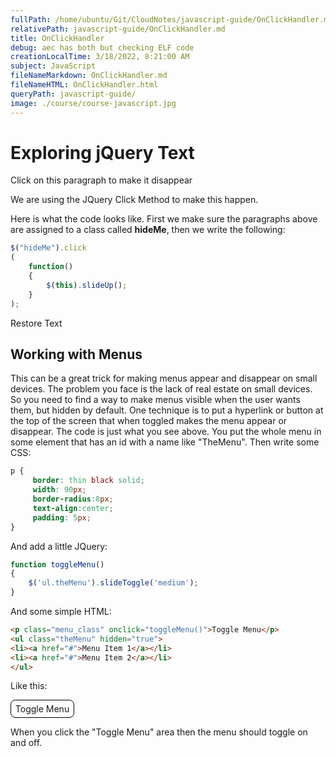 ```yaml
---
fullPath: /home/ubuntu/Git/CloudNotes/javascript-guide/OnClickHandler.md
relativePath: javascript-guide/OnClickHandler.md
title: OnClickHandler
debug: aec has both but checking ELF code
creationLocalTime: 3/18/2022, 8:21:00 AM
subject: JavaScript
fileNameMarkdown: OnClickHandler.md
fileNameHTML: OnClickHandler.html
queryPath: javascript-guide/
image: ./course/course-javascript.jpg
---
```


<!-- toc -->
<!-- tocstop -->

<style>
p.menu_class
{
 border: thin black solid;
 width: 90px;
 border-radius: 8px;
 text-align: center;
 padding: 5px;
}

.theMenu {
  color: green;
}
</style>

<script type="text/javascript">
$(document).ready
(
 function() {
      $(".hideMe").click(function () {
        $(this).slideUp();
      });

      $(".hideMe").hover(
      function () {
        $(this).addClass("green");
      },
      function () {
        $(this).removeClass("green");
      });
    }

);

function toggleMenu() {
    $('.theMenu').slideToggle('medium');
}

function Restore()
{
  $(".hideMe").slideDown();
}
</script>

Exploring jQuery Text
=====================

<p class="hideMe">Click on this paragraph to make it disappear</p>

<p class="hideMe">We are using the JQuery Click Method to make this happen.</p>

Here is what the code looks like. First we make sure the paragraphs
above are assigned to a class called **hideMe**, then we write the
following:

```javascript
$("hideMe").click
(
    function()
    {
        $(this).slideUp();
    }
);
```

<p><a onclick="Restore()">Restore Text</a></p>

Working with Menus
------------------

This can be a great trick for making menus appear and disappear on small
devices. The problem you face is the lack of real estate on small
devices. So you need to find a way to make menus visible when the user
wants them, but hidden by default. One technique is to put a hyperlink
or button at the top of the screen that when toggled makes the menu
appear or disappear. The code is just what you see above. You put the
whole menu in some element that has an id with a name like "TheMenu".
Then write some CSS:

```css
p {
     border: thin black solid;
     width: 90px;
     border-radius:8px;
     text-align:center;
     padding: 5px;
}
```

And add a little JQuery:

```javascript
function toggleMenu()
{    
    $('ul.theMenu').slideToggle('medium');
}
```

And some simple HTML:

```html
<p class="menu_class" onclick="toggleMenu()">Toggle Menu</p>
<ul class="theMenu" hidden="true">
<li><a href="#">Menu Item 1</a></li>
<li><a href="#">Menu Item 2</a></li>
</ul>
```

Like this:

<section id="MenuDemo">
 <p class="menu_class" onclick="toggleMenu()">Toggle Menu</p>
 <ul class="theMenu" hidden="true">
  <li><a href="#">Menu Item 1</a></li>
  <li><a href="#">Menu Item 2</a></li>
 </ul>
</section>

When you click the "Toggle Menu" area then the menu should toggle on and off.
